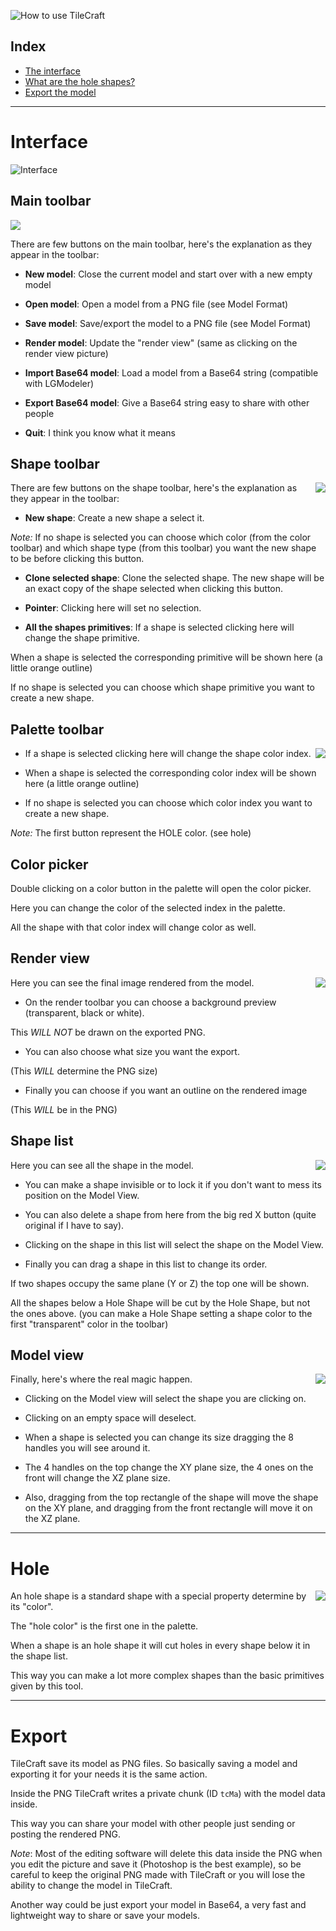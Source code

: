 ![How to use TileCraft](https://dl.dropboxusercontent.com/u/683344/akifox/tilecraft/git/guide/title.png)

## Index

- [The interface](#Interface)
- [What are the hole shapes?](#Hole)
- [Export the model](#Export)

---

# Interface
![Interface](https://dl.dropboxusercontent.com/u/683344/akifox/tilecraft/git/guide/interface.png)

## Main toolbar

<img src="https://dl.dropboxusercontent.com/u/683344/akifox/tilecraft/git/guide/mainToolbar.png">

There are few buttons on the main toolbar, here's the explanation as they appear in the toolbar:

- **New model**:
Close the current model and start over with a new empty model

- **Open model**:
Open a model from a PNG file (see Model Format)

- **Save model**:
Save/export the model to a PNG file (see Model Format)

- **Render model**:
Update the "render view" (same as clicking on the render view picture)

- **Import Base64 model**:
Load a model from a Base64 string (compatible with LGModeler)

- **Export Base64 model**:
Give a Base64 string easy to share with other people

- **Quit**:
I think you know what it means

## Shape toolbar

<img align="right" src="https://dl.dropboxusercontent.com/u/683344/akifox/tilecraft/git/guide/shapeToolbar.png">

There are few buttons on the shape toolbar, here's the explanation as they appear in the toolbar:

- **New shape**:
Create a new shape a select it.

*Note:* If no shape is selected you can choose which color (from the color toolbar) and which shape type (from this toolbar) you want the new shape to be before clicking this button.

- **Clone selected shape**:
Clone the selected shape. The new shape will be an exact copy of the shape selected when clicking this button.

- **Pointer**:
Clicking here will set no selection.

- **All the shapes primitives**:
If a shape is selected clicking here will change the shape primitive.

When a shape is selected the corresponding primitive will be shown here (a little orange outline)

If no shape is selected you can choose which shape primitive you want to create a new shape.</div>

## Palette toolbar

<img align="right" src="https://dl.dropboxusercontent.com/u/683344/akifox/tilecraft/git/guide/paletteToolbar.png">

- If a shape is selected clicking here will change the shape color index.

- When a shape is selected the corresponding color index will be shown here (a little orange outline)

- If no shape is selected you can choose which color index you want to create a new shape.

*Note:* The first button represent the HOLE color. (see hole)

## Color picker

Double clicking on a color button in the palette will open the color picker.

Here you can change the color of the selected index in the palette.

All the shape with that color index will change color as well.

## Render view

<img align="right" src="https://dl.dropboxusercontent.com/u/683344/akifox/tilecraft/git/guide/renderView.png">

Here you can see the final image rendered from the model.

- On the render toolbar you can choose a background preview (transparent, black or white).

This *WILL NOT* be drawn on the exported PNG.

- You can also choose what size you want the export.

(This *WILL* determine the PNG size)
- Finally you can choose if you want an outline on the rendered image

(This *WILL* be in the PNG)

## Shape list

<img align="right" src="https://dl.dropboxusercontent.com/u/683344/akifox/tilecraft/git/guide/shapeList.png">

Here you can see all the shape in the model.

- You can make a shape invisible or to lock it if you don't want to mess its position on the Model View.

- You can also delete a shape from here from the big red X button (quite original if I have to say).

- Clicking on the shape in this list will select the shape on the Model View.

- Finally you can drag a shape in this list to change its order.

If two shapes occupy the same plane (Y or Z) the top one will be shown.

All the shapes below a Hole Shape will be cut by the Hole Shape, but not the ones above. (you can make a Hole Shape setting a shape color to the first "transparent" color in the toolbar)

## Model view

<img align="right" src="https://dl.dropboxusercontent.com/u/683344/akifox/tilecraft/git/guide/modelView.png">

Finally, here's where the real magic happen.

- Clicking on the Model view will select the shape you are clicking on.

- Clicking on an empty space will deselect.

- When a shape is selected you can change its size dragging the 8 handles you will see around it.

- The 4 handles on the top change the XY plane size, the 4 ones on the front will change the XZ plane size.

- Also, dragging from the top rectangle of the shape will move the shape on the XY plane, and dragging from the front rectangle will move it on the XZ plane.

---

# Hole

<img align="right" src="https://dl.dropboxusercontent.com/u/683344/akifox/tilecraft/git/guide/hole.png">

An hole shape is a standard shape with a special property determine by its "color".

The "hole color" is the first one in the palette.

When a shape is an hole shape it will cut holes in every shape below it in the shape list.

This way you can make a lot more complex shapes than the basic primitives given by this tool.

---

# Export

TileCraft save its model as PNG files. So basically saving a model and exporting it for your needs it is the same action.

Inside the PNG TileCraft writes a private chunk (ID `tcMa`) with the model data inside.

This way you can share your model with other people just sending or posting the rendered PNG.

*Note*: Most of the editing software will delete this data inside the PNG when you edit the picture and save it (Photoshop is the best example), so be careful to keep the original PNG made with TileCraft or you will lose the ability to change the model in TileCraft.

Another way could be just export your model in Base64, a very fast and lightweight way to share or save your models.
